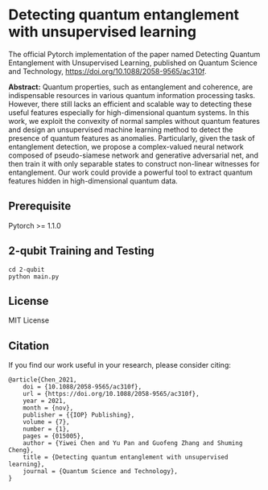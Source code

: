 # Detecting quantum entanglement with unsupervised learning

The official Pytorch implementation of the paper named Detecting Quantum Entanglement with Unsupervised Learning, published on Quantum Science and Technology, https://doi.org/10.1088/2058-9565/ac310f.

**Abstract:**
Quantum properties, such as entanglement and coherence, are indispensable resources in various quantum information processing tasks. However, there still lacks an efficient and scalable way to detecting these useful features especially for high-dimensional quantum systems. In this work, we exploit the convexity of normal samples without quantum features and design an unsupervised machine learning method to detect the presence of quantum features as anomalies. Particularly, given the task of entanglement detection, we propose a complex-valued neural network composed of pseudo-siamese network and generative adversarial net, and then train it with only separable states to construct non-linear witnesses for entanglement. Our work could provide a powerful tool to extract quantum features hidden in high-dimensional quantum data.

## Prerequisite

Pytorch >= 1.1.0

## 2-qubit Training and Testing

```
cd 2-qubit
python main.py
```
## License

MIT License

## Citation

If you find our work useful in your research, please consider citing:

```
@article{Chen_2021,
	doi = {10.1088/2058-9565/ac310f},
	url = {https://doi.org/10.1088/2058-9565/ac310f},
	year = 2021,
	month = {nov},
	publisher = {{IOP} Publishing},
	volume = {7},
	number = {1},
	pages = {015005},
	author = {Yiwei Chen and Yu Pan and Guofeng Zhang and Shuming Cheng},
	title = {Detecting quantum entanglement with unsupervised learning},
	journal = {Quantum Science and Technology},
}
```



